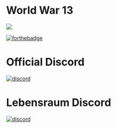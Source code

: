 # World War 13
<kbd>
 <img src="https://puu.sh/wFD0e/b3099eccb1.jpg">
</kbd>

[![forthebadge](http://forthebadge.com/images/badges/60-percent-of-the-time-works-every-time.svg)](http://forthebadge.com)

# Official Discord
[![discord](https://discordapp.com/api/guilds/457695742849581056/widget.png)](https://discord.gg/wSzZTgU)

# Lebensraum Discord
[![discord](https://discordapp.com/api/guilds/331613189462556672/widget.png)](https://discord.gg/PVqjqCv)
